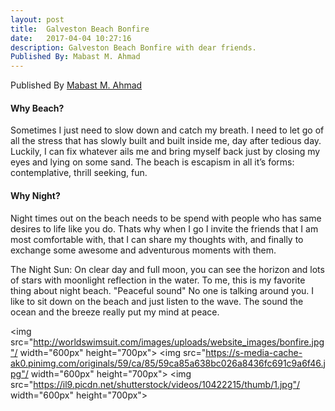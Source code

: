 ```yaml
---
layout: post
title:  Galveston Beach Bonfire
date:   2017-04-04 10:27:16
description: Galveston Beach Bonfire with dear friends. 
Published By: Mabast M. Ahmad 
---
```


Published By [Mabast M. Ahmad](https://www.linkedin.com/in/mabast)

#### Why Beach? 

Sometimes I just need to slow down and catch my breath. I need to let go of all the stress that has slowly built 
and built inside me, day after tedious day. Luckily, I can fix whatever ails me and bring myself back just by 
closing my eyes and lying on some sand. The beach is escapism in all it’s forms: contemplative, thrill seeking, fun.

#### Why Night? 

Night times out on the beach needs to be spend with people who has same desires to life like you do. Thats why when I go 
I invite the friends that I am most comfortable with, that I can share my thoughts with, and finally to exchange some awesome
and adventurous moments with them. 

The Night Sun: On clear day and full moon, you can see the horizon and lots of stars with moonlight reflection in the water.
To me, this is my favorite thing about night beach. "Peaceful sound" No one is talking around you. 
I like to sit down on the beach and just listen to the wave. The sound the ocean and the breeze really put my mind at peace.

<img src="http://worldswimsuit.com/images/uploads/website_images/bonfire.jpg"/ width="600px" height="700px">
<img src="https://s-media-cache-ak0.pinimg.com/originals/59/ca/85/59ca85a638bc026a8436fc691c9a6f46.jpg"/ 
width="600px" height="700px">
<img src="https://il9.picdn.net/shutterstock/videos/10422215/thumb/1.jpg"/ width="600px" height="700px">


